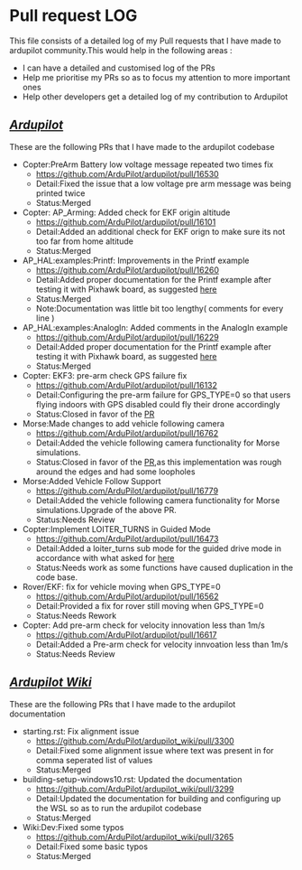 # Pull request LOG

This file consists of a detailed log of my Pull requests that I have made to ardupilot community.This would help in the following areas :
- I can have a detailed and customised log of the PRs 
- Help me prioritise my PRs so as to focus my attention to more important ones 
- Help other developers get a detailed log of my contribution to Ardupilot 

## [_Ardupilot_](https://github.com/ArduPilot/ardupilot)
These are the following PRs that I have made to the ardupilot codebase
- Copter:PreArm Battery low voltage message repeated two times fix
	 - https://github.com/ArduPilot/ardupilot/pull/16530
	 - Detail:Fixed the issue that a low voltage pre arm message was being printed twice
	 - Status:Merged
- Copter: AP_Arming: Added check for EKF origin altitude 
	 - https://github.com/ArduPilot/ardupilot/pull/16101
	 - Detail:Added an additional check for EKF orign to make sure its not too far from home altitude
	 - Status:Merged
- AP_HAL:examples:Printf: Improvements in the Printf example
	 - https://github.com/ArduPilot/ardupilot/pull/16260
	 - Detail:Added proper documentation for the Printf example after testing it with Pixhawk board, as suggested [here](https://ardupilot.org/dev/docs/learning-ardupilot-the-example-sketches.html#rough-example-code)
	 - Status:Merged
	 - Note:Documentation was little bit too lengthy( comments for every line )
- AP_HAL:examples:AnalogIn: Added comments in the AnalogIn example 
	 - https://github.com/ArduPilot/ardupilot/pull/16229
	 - Detail:Added proper documentation for the Printf example after testing it with Pixhawk board, as suggested [here](https://ardupilot.org/dev/docs/learning-ardupilot-the-example-sketches.html#rough-example-code)
	 - Status:Merged
- Copter: EKF3: pre-arm check GPS failure fix 
	 - https://github.com/ArduPilot/ardupilot/pull/16132
	 - Detail:Configuring the pre-arm failure for GPS_TYPE=0 so that users flying indoors with GPS disabled could fly their drone accordingly 
	 - Status:Closed in favor of the [PR](https://github.com/ArduPilot/ardupilot/pull/16399)
- Morse:Made changes to add vehicle following camera 
	 - https://github.com/ArduPilot/ardupilot/pull/16762
	 - Detail:Added the vehicle following camera functionality for Morse simulations. 
	 - Status:Closed in favor of the [PR](),as this implementation was rough around the edges and had some loopholes
- Morse:Added Vehicle Follow Support 
	 - https://github.com/ArduPilot/ardupilot/pull/16779
	 - Detail:Added the vehicle following camera functionality for Morse simulations.Upgrade of the above PR.
	 - Status:Needs Review
- Copter:Implement LOITER_TURNS in Guided Mode
	 - https://github.com/ArduPilot/ardupilot/pull/16473
	 - Detail:Added a loiter_turns sub mode for the guided drive mode in accordance with what asked for [here]()
	 - Status:Needs work as some functions have caused duplication in the code base.
- Rover/EKF: fix for vehicle moving when GPS_TYPE=0
	 - https://github.com/ArduPilot/ardupilot/pull/16562
	 - Detail:Provided a fix for rover still moving when GPS_TYPE=0
	 - Status:Needs Rework
- Copter: Add pre-arm check for velocity innovation less than 1m/s
	 - https://github.com/ArduPilot/ardupilot/pull/16617
	 - Detail:Added a Pre-arm check for velocity innvoation less than 1m/s
	 - Status:Needs Review
## [_Ardupilot Wiki_](https://github.com/ArduPilot/ardupilot_wiki)
These are the following PRs that I have made to the ardupilot documentation
- starting.rst: Fix alignment issue 
	 - https://github.com/ArduPilot/ardupilot_wiki/pull/3300
	 - Detail:Fixed some alignment issue where text was present in for comma seperated list of values
	 - Status:Merged
- building-setup-windows10.rst: Updated the documentation 
	 - https://github.com/ArduPilot/ardupilot_wiki/pull/3299
	 - Detail:Updated the documentation for building and configuring up the WSL so as to run the ardupilot codebase
	 - Status:Merged
- Wiki:Dev:Fixed some typos 
	 - https://github.com/ArduPilot/ardupilot_wiki/pull/3265
	 - Detail:Fixed some basic typos
	 - Status:Merged
